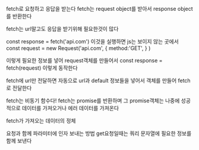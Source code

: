 fetch로 요청하고 응답을 받는다
fetch는 request object를 받아서 response object를 반환한다

fetch는 url말고도 응답을 받기위해 필요한것이 많다

const response = fetch('api.com')
이것을 실행하면 js는 보이지 않는 곳에서
const request = new Request('api.com', {
	method:'GET',
}
	)

이렇게 필요한 정보를 넣어 request객체를 만들어서
const response = fetch(request) 이렇게 동작한다

fetch에 url만 전달하면 자동으로 url과 default 정보들을 넣어서 객체를 만들어 fetch로 전달한다

fetch는 비동기 함수다!
fetch는 promise를 반환하며 그 promise객체는 나중에 성공적으로 데이터를 가져오거나 에러 데이터를 가져온다

fetch가 가져오는 데이터의 정체

요청과 함께 파라미터에 인자 보내는 방법
get요청일때는 쿼리 문자열에 필요한 정보를 함께 보낸다


